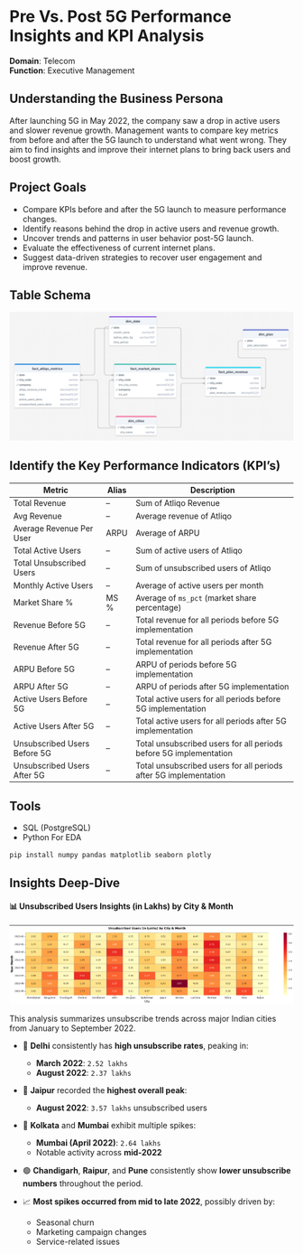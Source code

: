 # Pre Vs. Post 5G Performance Insights and KPI Analysis
__Domain__:  Telecom          
__Function__: Executive Management

## Understanding the Business Persona
After launching 5G in May 2022, the company saw a drop in active users and slower revenue growth. Management wants to compare key metrics from before and after the 5G launch to understand what went wrong. They aim to find insights and improve their internet plans to bring back users and boost growth.


## Project Goals
- Compare KPIs before and after the 5G launch to measure performance changes.
- Identify reasons behind the drop in active users and revenue growth.
- Uncover trends and patterns in user behavior post-5G launch.
- Evaluate the effectiveness of current internet plans.
- Suggest data-driven strategies to recover user engagement and improve revenue.

## Table Schema
![](https://github.com/Shandeep-Raula/Post-5G-Performance-Insights-and-KPI-Analysis/blob/main/Figure/Data%20Model.png)

## Identify the Key Performance Indicators (KPI’s)
| **Metric**                   | **Alias** | **Description**                                                   |
| ---------------------------- | --------- | ----------------------------------------------------------------- |
| Total Revenue                | –         | Sum of Atliqo Revenue                                             |
| Avg Revenue                  | –         | Average revenue of Atliqo                                         |
| Average Revenue Per User     | ARPU      | Average of ARPU                                                   |
| Total Active Users           | –         | Sum of active users of Atliqo                                     |
| Total Unsubscribed Users     | –         | Sum of unsubscribed users of Atliqo                               |
| Monthly Active Users         | –         | Average of active users per month                                 |
| Market Share %               | MS %      | Average of `ms_pct` (market share percentage)                     |
| Revenue Before 5G            | –         | Total revenue for all periods before 5G implementation            |
| Revenue After 5G             | –         | Total revenue for all periods after 5G implementation             |
| ARPU Before 5G               | –         | ARPU of periods before 5G implementation                          |
| ARPU After 5G                | –         | ARPU of periods after 5G implementation                           |
| Active Users Before 5G       | –         | Total active users for all periods before 5G implementation       |
| Active Users After 5G        | –         | Total active users for all periods after 5G implementation        |
| Unsubscribed Users Before 5G | –         | Total unsubscribed users for all periods before 5G implementation |
| Unsubscribed Users After 5G  | –         | Total unsubscribed users for all periods after 5G implementation  |

## Tools 
- SQL (PostgreSQL)
- Python For EDA
```
pip install numpy pandas matplotlib seaborn plotly 
```

## Insights Deep-Dive 

#### 📊 Unsubscribed Users Insights (in Lakhs) by City & Month
![](https://github.com/Shandeep-Raula/Pre-vs-Post-5G-Performance-Insights-and-KPI-Analysis/blob/main/Figure/Unsubscribed%20Users%20(in%20Lakhs)%20by%20City%20%26%20Month.png)

This analysis summarizes unsubscribe trends across major Indian cities from January to September 2022.
- 📍 **Delhi** consistently has **high unsubscribe rates**, peaking in:
  - **March 2022**: `2.52 lakhs`
  - **August 2022**: `2.37 lakhs`

- 🔺 **Jaipur** recorded the **highest overall peak**:
  - **August 2022**: `3.57 lakhs` unsubscribed users

- 🌆 **Kolkata** and **Mumbai** exhibit multiple spikes:
  - **Mumbai (April 2022)**: `2.64 lakhs`
  - Notable activity across **mid-2022**

- 🟢 **Chandigarh**, **Raipur**, and **Pune** consistently show **lower unsubscribe numbers** throughout the period.

- 📈 **Most spikes occurred from mid to late 2022**, possibly driven by:
  - Seasonal churn
  - Marketing campaign changes
  - Service-related issues
